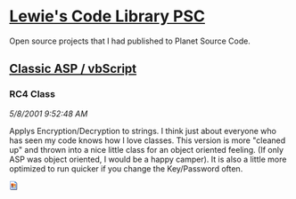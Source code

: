 # [Lewie's Code Library PSC](../../README.md)

Open source projects that I had published to Planet Source Code.

## [Classic ASP / vbScript](../README.md)

### RC4 Class

*5/8/2001 9:52:48 AM*

Applys Encryption/Decryption to strings. I think just about everyone who has seen my code knows how I love classes. This version is more "cleaned up" and thrown into a nice little class for an object oriented feeling. (If only ASP was object oriented, I would be a happy camper). It is also a little more optimized to run quicker if you change the Key/Password often.

![Screenshot of RC4 Class](/screenshot.gif)



